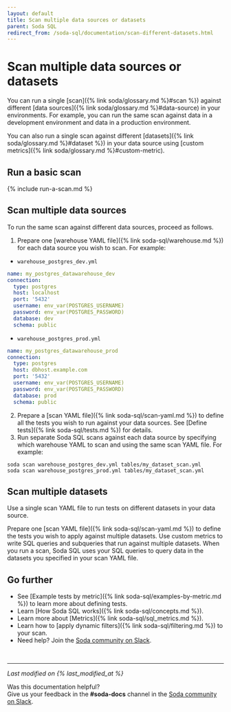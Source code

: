 ```yaml
---
layout: default
title: Scan multiple data sources or datasets
parent: Soda SQL
redirect_from: /soda-sql/documentation/scan-different-datasets.html
---
```


# Scan multiple data sources or datasets

You can run a single [scan]({% link soda/glossary.md %}#scan %}) against different [data sources]({% link soda/glossary.md %}#data-source) in your environments. For example, you can run the same scan against data in a development environment and data in a production environment.

You can also run a single scan against different [datasets]({% link soda/glossary.md %}#dataset %}) in your data source using [custom metrics]({% link soda/glossary.md %}#custom-metric). 

## Run a basic scan

{% include run-a-scan.md %}

## Scan multiple data sources

To run the same scan against different data sources, proceed as follows.

1. Prepare one [warehouse YAML file]({% link soda-sql/warehouse.md %}) for each data source you wish to scan. For example:
* `warehouse_postgres_dev.yml`
```yaml
name: my_postgres_datawarehouse_dev
connection:
  type: postgres
  host: localhost
  port: '5432'
  username: env_var(POSTGRES_USERNAME)
  password: env_var(POSTGRES_PASSWORD)
  database: dev
  schema: public
```
* `warehouse_postgres_prod.yml`
```yaml
name: my_postgres_datawarehouse_prod
connection:
  type: postgres
  host: dbhost.example.com
  port: '5432'
  username: env_var(POSTGRES_USERNAME)
  password: env_var(POSTGRES_PASSWORD)
  database: prod
  schema: public
```
2. Prepare a [scan YAML file]({% link soda-sql/scan-yaml.md %}) to define all the tests you wish to run against your data sources. See [Define tests]({% link soda-sql/tests.md %}) for details.
3. Run separate Soda SQL scans against each data source by specifying which warehouse YAML to scan and using the same scan YAML file. For example:
```shell
soda scan warehouse_postgres_dev.yml tables/my_dataset_scan.yml 
soda scan warehouse_postgres_prod.yml tables/my_dataset_scan.yml
```

## Scan multiple datasets

Use a single scan YAML file to run tests on different datasets in your data source.

Prepare one [scan YAML file]({% link soda-sql/scan-yaml.md %}) to define the tests you wish to apply against multiple datasets. Use custom metrics to write SQL queries and subqueries that run against multiple datasets. When you run a scan, Soda SQL uses your SQL queries to query data in the datasets you specified in your scan YAML file. 


## Go further

* See [Example tests by metric]({% link soda-sql/examples-by-metric.md %}) to learn more about defining tests.
* Learn [How Soda SQL works]({% link soda-sql/concepts.md %}).
* Learn more about [Metrics]({% link soda-sql/sql_metrics.md %}).
* Learn how to [apply dynamic filters]({% link soda-sql/filtering.md %}) to your scan.
* Need help? Join the <a href="http://community.soda.io/slack" target="_blank"> Soda community on Slack</a>.

<br />

---
*Last modified on {% last_modified_at %}*

Was this documentation helpful? <br /> Give us your feedback in the **#soda-docs** channel in the <a href="http://community.soda.io/slack" target="_blank"> Soda community on Slack</a>.